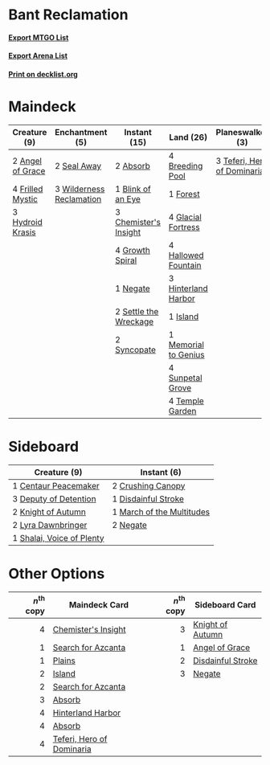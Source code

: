 # Bant Reclamation

#### [Export MTGO List](../collection/Bant%20Reclamation/Bant%20Reclamation.txt)
#### [Export Arena List](../collection/Bant%20Reclamation/Bant%20Reclamation_arena.txt)
#### [Print on decklist.org](http://decklist.org/?deckmain=2%09Absorb%0A2%09Angel%20of%20Grace%0A1%09Blink%20of%20an%20Eye%0A4%09Breeding%20Pool%0A3%09Chemister's%20Insight%0A2%09Cleansing%20Nova%0A1%09Forest%0A4%09Frilled%20Mystic%0A4%09Glacial%20Fortress%0A4%09Growth%20Spiral%0A4%09Hallowed%20Fountain%0A3%09Hinterland%20Harbor%0A3%09Hydroid%20Krasis%0A1%09Island%0A1%09Memorial%20to%20Genius%0A1%09Negate%0A2%09Seal%20Away%0A2%09Settle%20the%20Wreckage%0A4%09Sunpetal%20Grove%0A2%09Syncopate%0A3%09Teferi,%20Hero%20of%20Dominaria%0A4%09Temple%20Garden%0A3%09Wilderness%20Reclamation&deckside=1%09Centaur%20Peacemaker%0A2%09Crushing%20Canopy%0A3%09Deputy%20of%20Detention%0A1%09Disdainful%20Stroke%0A2%09Knight%20of%20Autumn%0A2%09Lyra%20Dawnbringer%0A1%09March%20of%20the%20Multitudes%0A2%09Negate%0A1%09Shalai,%20Voice%20of%20Plenty)
# Maindeck

|                                       Creature (9)                                        |                                          Enchantment (5)                                          |                                          Instant (15)                                          |                                           Land (26)                                           |                                           Planeswalker (3)                                           |                                        Sorcery (2)                                        |
|-------------------------------------------------------------------------------------------|---------------------------------------------------------------------------------------------------|------------------------------------------------------------------------------------------------|-----------------------------------------------------------------------------------------------|------------------------------------------------------------------------------------------------------|-------------------------------------------------------------------------------------------|
|2 [Angel of Grace](http://gatherer.wizards.com/Pages/Card/Details.aspx?multiverseid=457145)|2 [Seal Away](http://gatherer.wizards.com/Pages/Card/Details.aspx?multiverseid=442919)             |2 [Absorb](http://gatherer.wizards.com/Pages/Card/Details.aspx?multiverseid=23155)              |4 [Breeding Pool](http://gatherer.wizards.com/Pages/Card/Details.aspx?multiverseid=97088)      |3 [Teferi, Hero of Dominaria](http://gatherer.wizards.com/Pages/Card/Details.aspx?multiverseid=443095)|2 [Cleansing Nova](http://gatherer.wizards.com/Pages/Card/Details.aspx?multiverseid=447145)|
|4 [Frilled Mystic](http://gatherer.wizards.com/Pages/Card/Details.aspx?multiverseid=457318)|3 [Wilderness Reclamation](http://gatherer.wizards.com/Pages/Card/Details.aspx?multiverseid=457293)|1 [Blink of an Eye](http://gatherer.wizards.com/Pages/Card/Details.aspx?multiverseid=442934)    |1 [Forest](http://gatherer.wizards.com/Pages/Card/Details.aspx?multiverseid=439860)            |                                                                                                      |                                                                                           |
|3 [Hydroid Krasis](http://gatherer.wizards.com/Pages/Card/Details.aspx?multiverseid=457327)|                                                                                                   |3 [Chemister's Insight](http://gatherer.wizards.com/Pages/Card/Details.aspx?multiverseid=452782)|4 [Glacial Fortress](http://gatherer.wizards.com/Pages/Card/Details.aspx?multiverseid=190562)  |                                                                                                      |                                                                                           |
|                                                                                           |                                                                                                   |4 [Growth Spiral](http://gatherer.wizards.com/Pages/Card/Details.aspx?multiverseid=457322)      |4 [Hallowed Fountain](http://gatherer.wizards.com/Pages/Card/Details.aspx?multiverseid=97071)  |                                                                                                      |                                                                                           |
|                                                                                           |                                                                                                   |1 [Negate](http://gatherer.wizards.com/Pages/Card/Details.aspx?multiverseid=423707)             |3 [Hinterland Harbor](http://gatherer.wizards.com/Pages/Card/Details.aspx?multiverseid=443128) |                                                                                                      |                                                                                           |
|                                                                                           |                                                                                                   |2 [Settle the Wreckage](http://gatherer.wizards.com/Pages/Card/Details.aspx?multiverseid=435186)|1 [Island](http://gatherer.wizards.com/Pages/Card/Details.aspx?multiverseid=439857)            |                                                                                                      |                                                                                           |
|                                                                                           |                                                                                                   |2 [Syncopate](http://gatherer.wizards.com/Pages/Card/Details.aspx?multiverseid=442955)          |1 [Memorial to Genius](http://gatherer.wizards.com/Pages/Card/Details.aspx?multiverseid=443131)|                                                                                                      |                                                                                           |
|                                                                                           |                                                                                                   |                                                                                                |4 [Sunpetal Grove](http://gatherer.wizards.com/Pages/Card/Details.aspx?multiverseid=420946)    |                                                                                                      |                                                                                           |
|                                                                                           |                                                                                                   |                                                                                                |4 [Temple Garden](http://gatherer.wizards.com/Pages/Card/Details.aspx?multiverseid=405112)     |                                                                                                      |                                                                                           |


# Sideboard

|                                            Creature (9)                                            |                                            Instant (6)                                             |
|----------------------------------------------------------------------------------------------------|----------------------------------------------------------------------------------------------------|
|1 [Centaur Peacemaker](http://gatherer.wizards.com/Pages/Card/Details.aspx?multiverseid=452908)     |2 [Crushing Canopy](http://gatherer.wizards.com/Pages/Card/Details.aspx?multiverseid=452876)        |
|3 [Deputy of Detention](http://gatherer.wizards.com/Pages/Card/Details.aspx?multiverseid=457309)    |1 [Disdainful Stroke](http://gatherer.wizards.com/Pages/Card/Details.aspx?multiverseid=420705)      |
|2 [Knight of Autumn](http://gatherer.wizards.com/Pages/Card/Details.aspx?multiverseid=452933)       |1 [March of the Multitudes](http://gatherer.wizards.com/Pages/Card/Details.aspx?multiverseid=452938)|
|2 [Lyra Dawnbringer](http://gatherer.wizards.com/Pages/Card/Details.aspx?multiverseid=442914)       |2 [Negate](http://gatherer.wizards.com/Pages/Card/Details.aspx?multiverseid=423707)                 |
|1 [Shalai, Voice of Plenty](http://gatherer.wizards.com/Pages/Card/Details.aspx?multiverseid=442923)|                                                                                                    |


# Other Options

|*n*<sup>th</sup> copy|                                           Maindeck Card                                            |*n*<sup>th</sup> copy|                                       Sideboard Card                                       |
|--------------------:|----------------------------------------------------------------------------------------------------|--------------------:|--------------------------------------------------------------------------------------------|
|                    4|[Chemister's Insight](http://gatherer.wizards.com/Pages/Card/Details.aspx?multiverseid=452782)      |                    3|[Knight of Autumn](http://gatherer.wizards.com/Pages/Card/Details.aspx?multiverseid=452933) |
|                    1|[Search for Azcanta](http://gatherer.wizards.com/Pages/Card/Details.aspx?multiverseid=435226)       |                    1|[Angel of Grace](http://gatherer.wizards.com/Pages/Card/Details.aspx?multiverseid=457145)   |
|                    1|[Plains](http://gatherer.wizards.com/Pages/Card/Details.aspx?multiverseid=439856)                   |                    2|[Disdainful Stroke](http://gatherer.wizards.com/Pages/Card/Details.aspx?multiverseid=420705)|
|                    2|[Island](http://gatherer.wizards.com/Pages/Card/Details.aspx?multiverseid=439857)                   |                    3|[Negate](http://gatherer.wizards.com/Pages/Card/Details.aspx?multiverseid=423707)           |
|                    2|[Search for Azcanta](http://gatherer.wizards.com/Pages/Card/Details.aspx?multiverseid=435226)       |                     |                                                                                            |
|                    3|[Absorb](http://gatherer.wizards.com/Pages/Card/Details.aspx?multiverseid=23155)                    |                     |                                                                                            |
|                    4|[Hinterland Harbor](http://gatherer.wizards.com/Pages/Card/Details.aspx?multiverseid=443128)        |                     |                                                                                            |
|                    4|[Absorb](http://gatherer.wizards.com/Pages/Card/Details.aspx?multiverseid=23155)                    |                     |                                                                                            |
|                    4|[Teferi, Hero of Dominaria](http://gatherer.wizards.com/Pages/Card/Details.aspx?multiverseid=443095)|                     |                                                                                            |

